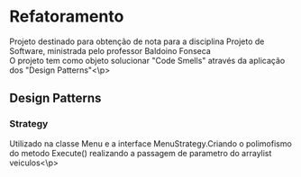 # Refatoramento
<p>Projeto destinado para obtenção de nota para a disciplina Projeto de Software, ministrada pelo professor Baldoino Fonseca<br/>O projeto tem como objeto solucionar "Code Smells" através da aplicação dos "Design Patterns"<\p>

## Design Patterns

### Strategy
<p>Utilizado na classe Menu e a interface MenuStrategy.Criando o polimofismo do metodo Execute() realizando a passagem de parametro do arraylist veiculos<\p>

